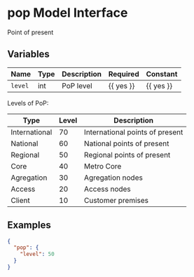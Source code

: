 # pop Model Interface

Point of present

## Variables

<!-- table start -->
| Name | Type | Description | Required | Constant |
| --- | --- | --- | --- | --- |
| `level` | int | PoP level | {{ yes }} | {{ yes }} |

<!-- table end -->

Levels of PoP:

| Type          | Level | Description                     |
| ------------- | ----- | ------------------------------- |
| International | 70    | International points of present |
| National      | 60    | National points of present      |
| Regional      | 50    | Regional points of present      |
| Core          | 40    | Metro Core                      |
| Agregation    | 30    | Agregation nodes                |
| Access        | 20    | Access nodes                    |
| Client        | 10    | Customer premises               |

## Examples

```json
{
  "pop": {
    "level": 50
  }
}
```
